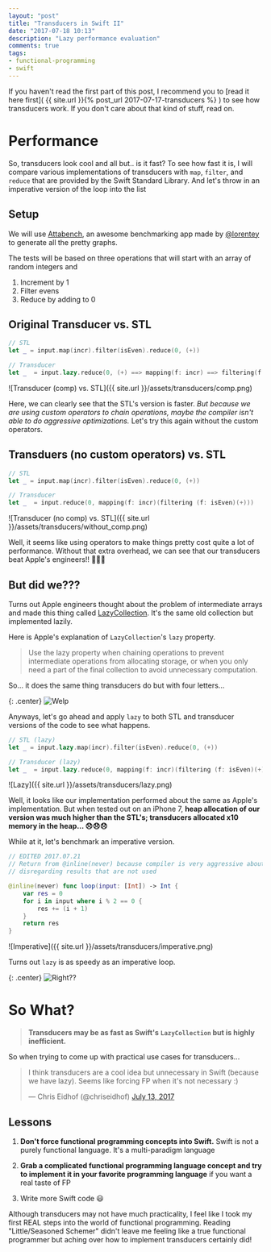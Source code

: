 ```yaml
---
layout: "post"
title: "Transducers in Swift II"
date: "2017-07-18 10:13"
description: "Lazy performance evaluation"
comments: true
tags:
- functional-programming
- swift
---
```


If you haven't read the first part of this post, I recommend you to [read it here first]( {{ site.url }}{% post_url 2017-07-17-transducers %} ) to see how transducers work. If you don't care about that kind of stuff, read on.

# Performance
So, transducers look cool and all but.. is it fast? To see how fast it is, I will compare various implementations of transducers with `map`, `filter`, and `reduce` that are provided by the Swift Standard Library. And let's throw in an imperative version of the loop into the list

## Setup
We will use [Attabench](https://github.com/lorentey/Attabench), an awesome benchmarking app made by [@lorentey](https://twitter.com/lorentey) to generate all the pretty graphs.

The tests will be based on three operations that will start with an array of random integers and

1. Increment by 1
2. Filter evens
3. Reduce by adding to 0

## Original Transducer vs. STL
```swift
// STL
let _ = input.map(incr).filter(isEven).reduce(0, (+))

// Transducer
let _  = input.lazy.reduce(0, (+) ==> mapping(f: incr) ==> filtering(f: isEven))
```

![Transducer (comp) vs. STL]({{ site.url }}/assets/transducers/comp.png)

Here, we can clearly see that the STL's version is faster. *But because we are using custom operators to chain operations, maybe the compiler isn't able to do aggressive optimizations.* Let's try this again without the custom operators.

## Transduers (no custom operators) vs. STL
```swift
// STL
let _ = input.map(incr).filter(isEven).reduce(0, (+))

// Transducer
let _  = input.reduce(0, mapping(f: incr)(filtering (f: isEven)(+)))
```

![Transducer (no comp) vs. STL]({{ site.url }}/assets/transducers/without_comp.png)

Well, it seems like using operators to make things pretty cost quite a lot of performance. Without that extra overhead, we can see that our transducers beat Apple's engineers!! 🎉🎉🎉

## But did we???
Turns out Apple engineers thought about the problem of intermediate arrays and made this thing called [LazyCollection](https://developer.apple.com/documentation/swift/lazycollection). It's the same old collection but implemented lazily.

Here is Apple's explanation of `LazyCollection`'s `lazy` property.

> Use the lazy property when chaining operations to prevent intermediate operations from allocating storage, or when you only need a part of the final collection to avoid unnecessary computation.

So... it does the same thing transducers do but with four letters...

{: .center}
![Welp](https://media.giphy.com/media/tpwwhv1BLd31e/giphy.gif)

Anyways, let's go ahead and apply `lazy` to both STL and transducer versions of the code to see what happens.

```swift
// STL (lazy)
let _ = input.lazy.map(incr).filter(isEven).reduce(0, (+))

// Transducer (lazy)
let _  = input.lazy.reduce(0, mapping(f: incr)(filtering (f: isEven)(+)))
```
![Lazy]({{ site.url }}/assets/transducers/lazy.png)

Well, it looks like our implementation performed about the same as Apple's implementation. But when tested out on an iPhone 7, **heap allocation of our version was much higher than the STL's; transducers allocated x10 memory in the heap... 😞😞😞**

While at it, let's benchmark an imperative version.

```swift
// EDITED 2017.07.21
// Return from @inline(never) because compiler is very aggressive about
// disregarding results that are not used

@inline(never) func loop(input: [Int]) -> Int {
    var res = 0
    for i in input where i % 2 == 0 {
        res += (i + 1)
    }
    return res
}
```

![Imperative]({{ site.url }}/assets/transducers/imperative.png)

Turns out `lazy` is as speedy as an imperative loop. 

{: .center}
![Right??](http://www.reactiongifs.com/wp-content/uploads/2013/03/thumbs-aloft.gif)

# So What?
> **Transducers may be as fast as Swift's `LazyCollection` but is highly inefficient.**

So when trying to come up with practical use cases for transducers...

<blockquote class="twitter-tweet tw-align-center" data-lang="en"><p lang="en" dir="ltr">I think transducers are a cool idea but unnecessary in Swift (because we have lazy). Seems like forcing FP when it&#39;s not necessary :)</p>&mdash; Chris Eidhof (@chriseidhof) <a href="https://twitter.com/chriseidhof/status/885441861699203072">July 13, 2017</a></blockquote> <script async src="//platform.twitter.com/widgets.js" charset="utf-8"></script>

## Lessons
1. **Don't force functional programming concepts into Swift.** Swift is not a purely functional language. It's a multi-paradigm language

2. **Grab a complicated functional programming language concept and try to implement it in your favorite programming language** if you want a real taste of FP

3. Write more Swift code 😃

Although transducers may not have much practicality, I feel like I took my first REAL steps into the world of functional programming. Reading "Little/Seasoned Schemer" didn't leave me feeling like a true functional programmer but aching over how to implement transducers certainly did!
